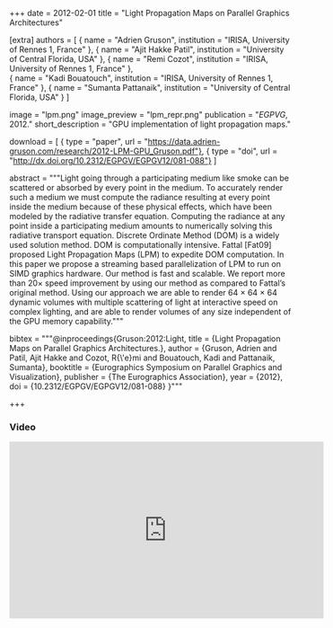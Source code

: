 +++
date = 2012-02-01
title = "Light Propagation Maps on Parallel Graphics Architectures"

[extra]
authors = [
    { name = "Adrien Gruson", institution = "IRISA, University of Rennes 1, France" },
    { name = "Ajit Hakke Patil", institution = "University of Central Florida, USA" },
    { name = "Remi Cozot", institution = "IRISA, University of Rennes 1, France" },  
    { name = "Kadi Bouatouch", institution = "IRISA, University of Rennes 1, France" },
    { name = "Sumanta Pattanaik", institution = "University of Central Florida, USA" }
]

image = "lpm.png"
image_preview = "lpm_repr.png"
publication = "*EGPVG*, 2012."
short_description = "GPU implementation of light propagation maps."

download = [
    { type = "paper", url = "https://data.adrien-gruson.com/research/2012-LPM-GPU_Gruson.pdf"},
    { type = "doi", url = "http://dx.doi.org/10.2312/EGPGV/EGPGV12/081-088"}
]

abstract = """Light going through a participating medium like smoke can be scattered or absorbed by every point in the medium. To accurately render such a medium we must compute the radiance resulting at every point inside the medium because of these physical effects, which have been modeled by the radiative transfer equation. Computing the radiance at any point inside a participating medium amounts to numerically solving this radiative transport equation. Discrete Ordinate Method (DOM) is a widely used solution method. DOM is computationally intensive. Fattal [Fat09] proposed Light Propagation Maps (LPM) to expedite DOM computation. In this paper we propose a streaming based parallelization of LPM to run on SIMD graphics hardware. Our method is fast and scalable. We report more than 20× speed improvement by using our method as compared to Fattal’s original method. Using our approach we are able to render 64 × 64 × 64 dynamic volumes with multiple scattering of light at interactive speed on complex lighting, and are able to render volumes of any size independent of the GPU memory capability."""

bibtex = """@inproceedings{Gruson:2012:Light,
    title = {Light Propagation Maps on Parallel Graphics Architectures.},
    author = {Gruson, Adrien and Patil, Ajit Hakke and Cozot, R{\\'e}mi and Bouatouch, Kadi and Pattanaik, Sumanta},
    booktitle = {Eurographics Symposium on Parallel Graphics and Visualization},
    publisher = {The Eurographics Association},
    year = {2012},
    doi = {10.2312/EGPGV/EGPGV12/081-088}
}"""

+++

### Video
<center>
<iframe width="560" height="315" src="https://www.youtube.com/embed/ZuEvoZXgOik" frameborder="0" allow="accelerometer; autoplay; encrypted-media; gyroscope; picture-in-picture" allowfullscreen></iframe>
</center>